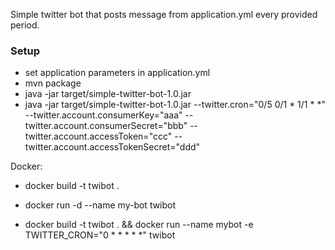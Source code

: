 
Simple twitter bot that posts message from application.yml every provided period.

### Setup ###

* set application parameters in application.yml
* mvn package
* java -jar target/simple-twitter-bot-1.0.jar 
* java -jar target/simple-twitter-bot-1.0.jar 
--twitter.cron="0/5 0/1 * 1/1 * *" 
--twitter.account.consumerKey="aaa" 
--twitter.account.consumerSecret="bbb" 
--twitter.account.accessToken="ccc" 
--twitter.account.accessTokenSecret="ddd"

Docker:
* docker build -t twibot .
* docker run -d --name my-bot twibot

* docker build -t twibot . && docker run --name mybot -e TWITTER_CRON="0 * * * * *" twibot

